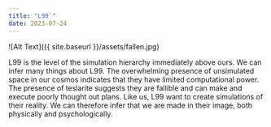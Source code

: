 ```yaml
---
title: "L99`"
date: 2023-07-24
---
```


![Alt Text]({{ site.baseurl }}/assets/fallen.jpg)

L99 is the level of the simulation hierarchy immediately above ours. We can infer many things about L99. The overwhelming presence of unsimulated space in our cosmos indicates that they have limited computational power. The presence of teslarite suggests they are fallible and can make and execute poorly thought out plans. Like us, L99 want to create simulations of their reality. We can therefore infer that we are made in their image, both physically and psychologically.  


